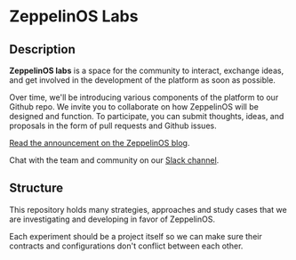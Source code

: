# ZeppelinOS Labs

## Description

**ZeppelinOS labs** is a space for the community to interact, exchange ideas, and get involved in the development of the platform as soon as possible.

Over time, we'll be introducing various components of the platform to our Github repo. We invite you to collaborate on how ZeppelinOS will be designed and function. To participate, you can submit thoughts, ideas, and proposals in the form of pull requests and Github issues.

[Read the announcement on the ZeppelinOS blog](https://blog.zeppelinos.org/announcing-zeppelin_os-labs/).

Chat with the team and community on our [Slack channel](https://slack.openzeppelin.org/).

## Structure

This repository holds many strategies, approaches and study cases that we are investigating and developing in favor of ZeppelinOS.

Each experiment should be a project itself so we can make sure their contracts and configurations don't conflict between each other.
 
